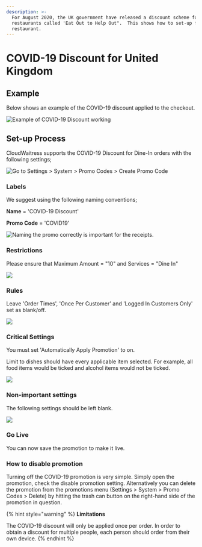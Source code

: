 ```yaml
---
description: >-
  For August 2020, the UK government have released a discount scheme for
  restaurants called 'Eat Out to Help Out".  This shows how to set-up for your
  restaurant.
---
```


# COVID-19 Discount for United Kingdom

## Example

Below shows an example of the COVID-19 discount applied to the checkout.

![Example of COVID-19 Discount working](../../.gitbook/assets/covid19-discount-image.png)



## Set-up Process

CloudWaitress supports the COVID-19 Discount for Dine-In orders with the following settings;

![Go to Settings > System > Promo Codes > Create Promo Code](../../.gitbook/assets/covid0.png)

### **Labels**

We suggest using the following naming conventions;

**Name** = 'COVID-19 Discount'

**Promo Code** = 'COVID19'

![Naming the promo correctly is important for the receipts.](../../.gitbook/assets/covid1.png)

### **Restrictions**

Please ensure that Maximum Amount = "10" and Services = "Dine In"

![](../../.gitbook/assets/covid2.png)

### Rules

Leave 'Order Times', 'Once Per Customer' and 'Logged In Customers Only' set as blank/off.

![](../../.gitbook/assets/covid3.png)

### Critical Settings

You must set 'Automatically Apply Promotion' to on.

Limit to dishes should have every applicable item selected. For example, all food items would be ticked and alcohol items would not be ticked.

![](../../.gitbook/assets/covid4.png)

### Non-important settings

The following settings should be left blank.

![](../../.gitbook/assets/covid5.png)

### Go Live

You can now save the promotion to make it live.

### How to disable promotion

Turning off the COVID-19 promotion is very simple.  Simply open the promotion, check the disable promotion setting.  Alternatively you can delete the promotion from the promotions menu (Settings > System > Promo Codes > Delete) by hitting the trash can button on the right-hand side of the promotion in question.

{% hint style="warning" %}
**Limitations**&#x20;

The COVID-19 discount will only be applied once per order.  In order to obtain a discount for multiple people, each person should order from their own device.
{% endhint %}
